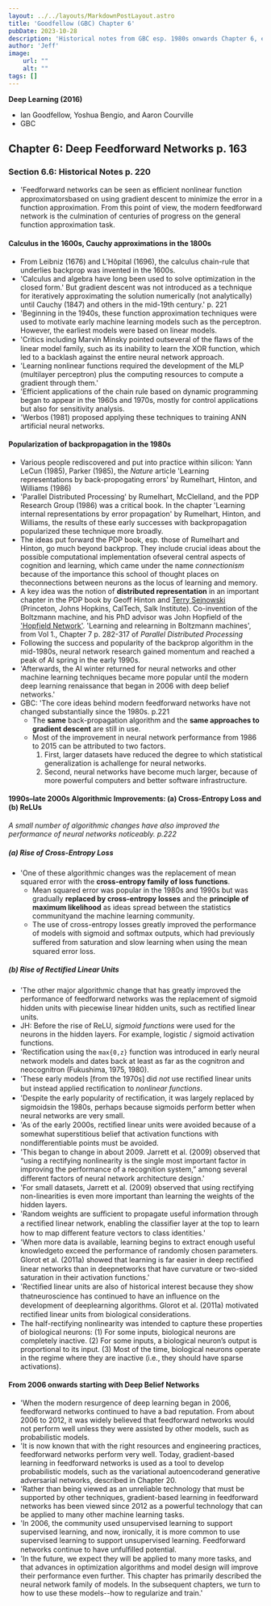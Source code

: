 ```yaml
---
layout: ../../layouts/MarkdownPostLayout.astro
title: 'Goodfellow (GBC) Chapter 6'
pubDate: 2023-10-28
description: 'Historical notes from GBC esp. 1980s onwards Chapter 6, esp. Section 6.6'
author: 'Jeff'
image:
    url: ""
    alt: ""
tags: []
---
```



**Deep Learning (2016)** 
* Ian Goodfellow, Yoshua Bengio, and Aaron Courville
* GBC
## Chapter 6: Deep Feedforward Networks p. 163
### Section 6.6: Historical Notes p. 220
* 'Feedforward networks can be seen as eﬃcient nonlinear function approximatorsbased on using gradient descent to minimize the error in a function approximation. From this point of view, the modern feedforward network is the culmination of centuries of progress on the general function approximation task.

#### Calculus in the 1600s, Cauchy approximations in the 1800s
* From Leibniz (1676) and L’Hôpital (1696), the calculus chain-rule that underlies backprop was invented in the 1600s. 
* 'Calculus and algebra have long been used to solve optimization in the closed form.' But gradient descent was not introduced as a technique for iteratively approximating the solution numerically (not analytically) until Cauchy (1847) and others in the mid-19th century.' p. 221
* 'Beginning in the 1940s, these function approximation techniques were used to motivate early machine learning models such as the perceptron. However, the earliest models were based on linear models.
* 'Critics including Marvin Minsky pointed outseveral of the ﬂaws of the linear model family, such as its inability to learn the XOR function, which led to a backlash against the entire neural network approach.
* 'Learning nonlinear functions required the development of the MLP (multilayer perceptron) plus the computing resources to compute a gradient through them.'
* 'Efficient applications of the chain rule based on dynamic programming began to appear in the 1960s and 1970s, mostly for control applications but also for sensitivity analysis.
* 'Werbos (1981) proposed applying these techniques to training ANN artificial neural networks.

#### Popularization of backpropagation in the 1980s
* Various people rediscovered and put into practice within silicon: Yann LeCun (1985), Parker (1985), the *Nature* article 'Learning representations by back-propogating errors' by Rumelhart, Hinton, and Williams (1986)
* 'Parallel Distributed Processing' by Rumelhart, McClelland, and the PDP Research Group (1986) was a critical book. In the chapter 'Learning internal representations by error propagation' by Rumelhart, Hinton, and Williams, the results of these early successes with backpropagation popularized these technique more broadly.
* The ideas put forward the PDP book, esp. those of Rumelhart and Hinton, go much beyond backprop. They include crucial ideas about the possible computational implementation ofseveral central aspects of cognition and learning, which came under the name *connectionism* because of the importance this school of thought places on theconnections between neurons as the locus of learning and memory.
* A key idea was the notion of **distributed representation** in an important chapter in the PDP book by Geoff Hinton and [Terry Sejnowski](https://en.wikipedia.org/wiki/Terry_Sejnowski) (Princeton, Johns Hopkins, CalTech, Salk Institute). Co-invention of the Boltzmann machine, and his PhD advisor was John Hopfield of the ['Hopfield Network'](https://en.wikipedia.org/wiki/Hopfield_network). 'Learning and relearning in Boltzmann machines', from Vol 1., Chapter 7 p. 282-317 of *Parallel Distributed Processing*
* Following the success and popularity of the backprop algorithm in the mid-1980s, neural network research gained momentum and reached a peak of AI spring in the early 1990s. 
* 'Afterwards, the AI winter returned for neural networks and other machine learning techniques became more popular until the modern deep learning renaissance that began in 2006 with deep belief networks.'
* GBC: 'The core ideas behind modern feedforward networks have not changed substantially since the 1980s. p.221
	* The **same** back-propagation algorithm and the **same approaches to gradient descent** are still in use. 
	* Most of the improvement in neural network performance from 1986 to 2015 can be attributed to two factors. 
		1. First, larger datasets have reduced the degree to which statistical generalization is achallenge for neural networks.
		1. Second, neural networks have become much larger, because of more powerful computers and better software infrastructure.

#### 1990s–late 2000s Algorithmic Improvements: (a) Cross-Entropy Loss and (b) ReLUs
*A small number of algorithmic changes have also improved the performance of neural networks noticeably. p.222*

##### (a) Rise of Cross-Entropy Loss
* 'One of these algorithmic changes was the replacement of mean squared error with the **cross-entropy family of loss functions**.
	* Mean squared error was popular in the 1980s and 1990s but was gradually **replaced by cross-entropy losses** and the **principle of maximum likelihood** as ideas spread between the statistics communityand the machine learning community. 
	* The use of cross-entropy losses greatly improved the performance of models with sigmoid and softmax outputs, which had previously suﬀered from saturation and slow learning when using the mean squared error loss.

##### (b) Rise of Rectified Linear Units
* 'The other major algorithmic change that has greatly improved the performance of feedforward networks was the replacement of sigmoid hidden units with piecewise linear hidden units, such as rectiﬁed linear units. 
* JH: Before the rise of ReLU, *sigmoid functions* were used for the neurons in the hidden layers. For example, logistic / sigmoid activation functions.
* 'Rectiﬁcation using the `max{0,z}` function was introduced in early neural network models and dates back at least as far as the cognitron and neocognitron (Fukushima, 1975, 1980). 
* 'These early models [from the 1970s] did *not* use rectiﬁed linear units but instead applied rectiﬁcation to *nonlinear functions*.
* 'Despite the early popularity of rectiﬁcation, it was largely replaced by sigmoidsin the 1980s, perhaps because sigmoids perform better when neural networks are very small. 
* 'As of the early 2000s, rectiﬁed linear units were avoided because of a somewhat superstitious belief that activation functions with nondiﬀerentiable points must be avoided. 
* 'This began to change in about 2009. Jarrett et al. (2009) observed that “using a rectifying nonlinearity is the single most important factor in improving the performance of a recognition system,” among several diﬀerent factors of neural network architecture design.'
* 'For small datasets, Jarrett et al. (2009) observed that using rectifying non-linearities is even more important than learning the weights of the hidden layers.
* 'Random weights are suﬃcient to propagate useful information through a rectiﬁed linear network, enabling the classiﬁer layer at the top to learn how to map diﬀerent feature vectors to class identities.'
* 'When more data is available, learning begins to extract enough useful knowledgeto exceed the performance of randomly chosen parameters. Glorot et al. (2011a) showed that learning is far easier in deep rectiﬁed linear networks than in deepnetworks that have curvature or two-sided saturation in their activation functions.'
* 'Rectiﬁed linear units are also of historical interest because they show thatneuroscience has continued to have an inﬂuence on the development of deeplearning algorithms. Glorot et al. (2011a) motivated rectiﬁed linear units from biological considerations.
* The half-rectifying nonlinearity was intended to capture these properties of biological neurons: (1) For some inputs, biological neurons are completely inactive. (2) For some inputs, a biological neuron’s output is proportional to its input. (3) Most of the time, biological neurons operate in the regime where they are inactive (i.e., they should have sparse activations).

#### From 2006 onwards starting with Deep Belief Networks
* 'When the modern resurgence of deep learning began in 2006, feedforward networks continued to have a bad reputation. From about 2006 to 2012, it was widely believed that feedforward networks would not perform well unless they were assisted by other models, such as probabilistic models. 
* 'It is now known that with the right resources and engineering practices, feedforward networks perform very well. Today, gradient-based learning in feedforward networks is used as a tool to develop probabilistic models, such as the variational autoencoderand generative adversarial networks, described in Chapter 20. 
* 'Rather than being viewed as an unreliable technology that must be supported by other techniques, gradient-based learning in feedforward networks has been viewed since 2012 as a powerful technology that can be applied to many other machine learning tasks. 
* 'In 2006, the community used unsupervised learning to support supervised learning, and now, ironically, it is more common to use supervised learning to support unsupervised learning. Feedforward networks continue to have unfulﬁlled potential. 
* 'In the future, we expect they will be applied to many more tasks, and that advances in optimization algorithms and model design will improve their performance even further. This chapter has primarily described the neural network family of models. In the subsequent chapters, we turn to how to use these models--how to regularize and train.'

